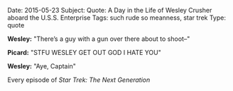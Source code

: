Date:    2015-05-23
Subject: Quote: A Day in the Life of Wesley Crusher aboard the U.S.S. Enterprise
Tags:    such rude so meanness, star trek
Type:    quote

**Wesley:** "There’s a guy with a gun over there about to shoot&ndash;"

**Picard:** "STFU WESLEY GET OUT GOD I HATE YOU"

**Wesley:** "Aye, Captain"

<span class="quoth">Every episode of <em>Star Trek: The Next Generation</em></span>
